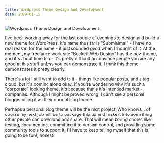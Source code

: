 ```yaml
---
title: Wordpress Theme Design and Development
date: 2009-01-15
---
```


![Wordpress Theme Design and Development](https://source.unsplash.com/FHnnjk1Yj7Y/1600x900)

I've been working away for the last couple of evenings to design and build a new theme for WordPress. It's name thus far is "Subminimal" - I have no real reason for the name - it just sounded good when I thought of it. At the moment, my freelance work site "Beckett Web Design" has the new theme, and it's about time too - it's pretty difficult to convince people you are any good at this stuff unless you can demonstrate it. I think this theme demonstrates it pretty clearly.

There's a lot I still want to add to it - things like popular posts, and a tag cloud, but it's coming along okay. If you're wondering why it's such a "corporate" looking theme, it's because that's it's intended market - companies. Although I might be proved wrong, I can't see a personal blogger using it as their normal blog theme.

Perhaps a personal blog theme will be the next project. Who knows... of course my next job will be to package this up and make it into something other people can download and share. That will mean boring chores like testing, documenting, committing it to version control, and providing some community tools to support it. I'll have to keep telling myself that this is going to be fun!, honest!
